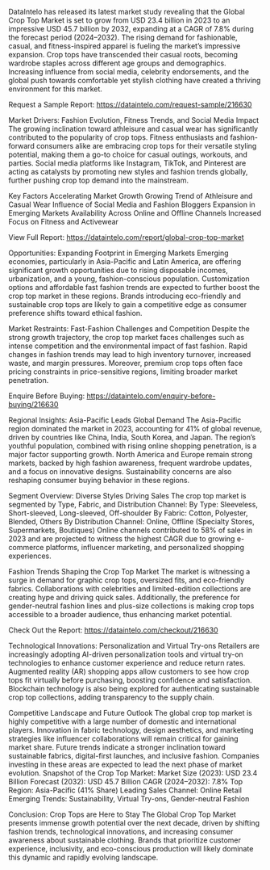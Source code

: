 DataIntelo has released its latest market study revealing that the Global Crop Top Market is set to grow from USD 23.4 billion in 2023 to an impressive USD 45.7 billion by 2032, expanding at a CAGR of 7.8% during the forecast period (2024–2032). The rising demand for fashionable, casual, and fitness-inspired apparel is fueling the market’s impressive expansion.
Crop tops have transcended their casual roots, becoming wardrobe staples across different age groups and demographics. Increasing influence from social media, celebrity endorsements, and the global push towards comfortable yet stylish clothing have created a thriving environment for this market.

Request a Sample Report: https://dataintelo.com/request-sample/216630

Market Drivers: Fashion Evolution, Fitness Trends, and Social Media Impact
The growing inclination toward athleisure and casual wear has significantly contributed to the popularity of crop tops. Fitness enthusiasts and fashion-forward consumers alike are embracing crop tops for their versatile styling potential, making them a go-to choice for casual outings, workouts, and parties.
Social media platforms like Instagram, TikTok, and Pinterest are acting as catalysts by promoting new styles and fashion trends globally, further pushing crop top demand into the mainstream.

Key Factors Accelerating Market Growth
Growing Trend of Athleisure and Casual Wear
Influence of Social Media and Fashion Bloggers
Expansion in Emerging Markets
Availability Across Online and Offline Channels
Increased Focus on Fitness and Activewear

View Full Report: https://dataintelo.com/report/global-crop-top-market

Opportunities: Expanding Footprint in Emerging Markets
Emerging economies, particularly in Asia-Pacific and Latin America, are offering significant growth opportunities due to rising disposable incomes, urbanization, and a young, fashion-conscious population. Customization options and affordable fast fashion trends are expected to further boost the crop top market in these regions.
Brands introducing eco-friendly and sustainable crop tops are likely to gain a competitive edge as consumer preference shifts toward ethical fashion.

Market Restraints: Fast-Fashion Challenges and Competition
Despite the strong growth trajectory, the crop top market faces challenges such as intense competition and the environmental impact of fast fashion. Rapid changes in fashion trends may lead to high inventory turnover, increased waste, and margin pressures.
Moreover, premium crop tops often face pricing constraints in price-sensitive regions, limiting broader market penetration.

Enquire Before Buying: https://dataintelo.com/enquiry-before-buying/216630

Regional Insights: Asia-Pacific Leads Global Demand
The Asia-Pacific region dominated the market in 2023, accounting for 41% of global revenue, driven by countries like China, India, South Korea, and Japan. The region’s youthful population, combined with rising online shopping penetration, is a major factor supporting growth.
North America and Europe remain strong markets, backed by high fashion awareness, frequent wardrobe updates, and a focus on innovative designs. Sustainability concerns are also reshaping consumer buying behavior in these regions.

Segment Overview: Diverse Styles Driving Sales
The crop top market is segmented by Type, Fabric, and Distribution Channel:
By Type: Sleeveless, Short-sleeved, Long-sleeved, Off-shoulder
By Fabric: Cotton, Polyester, Blended, Others
By Distribution Channel: Online, Offline (Specialty Stores, Supermarkets, Boutiques)
Online channels contributed to 58% of sales in 2023 and are projected to witness the highest CAGR due to growing e-commerce platforms, influencer marketing, and personalized shopping experiences.

Fashion Trends Shaping the Crop Top Market
The market is witnessing a surge in demand for graphic crop tops, oversized fits, and eco-friendly fabrics. Collaborations with celebrities and limited-edition collections are creating hype and driving quick sales.
Additionally, the preference for gender-neutral fashion lines and plus-size collections is making crop tops accessible to a broader audience, thus enhancing market potential.

Check Out the Report: https://dataintelo.com/checkout/216630

Technological Innovations: Personalization and Virtual Try-ons
Retailers are increasingly adopting AI-driven personalization tools and virtual try-on technologies to enhance customer experience and reduce return rates. Augmented reality (AR) shopping apps allow customers to see how crop tops fit virtually before purchasing, boosting confidence and satisfaction.
Blockchain technology is also being explored for authenticating sustainable crop top collections, adding transparency to the supply chain.

Competitive Landscape and Future Outlook
The global crop top market is highly competitive with a large number of domestic and international players. Innovation in fabric technology, design aesthetics, and marketing strategies like influencer collaborations will remain critical for gaining market share.
Future trends indicate a stronger inclination toward sustainable fabrics, digital-first launches, and inclusive fashion. Companies investing in these areas are expected to lead the next phase of market evolution.
Snapshot of the Crop Top Market:
Market Size (2023): USD 23.4 Billion
Forecast (2032): USD 45.7 Billion
CAGR (2024–2032): 7.8%
Top Region: Asia-Pacific (41% Share)
Leading Sales Channel: Online Retail
Emerging Trends: Sustainability, Virtual Try-ons, Gender-neutral Fashion

Conclusion: Crop Tops are Here to Stay
The Global Crop Top Market presents immense growth potential over the next decade, driven by shifting fashion trends, technological innovations, and increasing consumer awareness about sustainable clothing. Brands that prioritize customer experience, inclusivity, and eco-conscious production will likely dominate this dynamic and rapidly evolving landscape.

